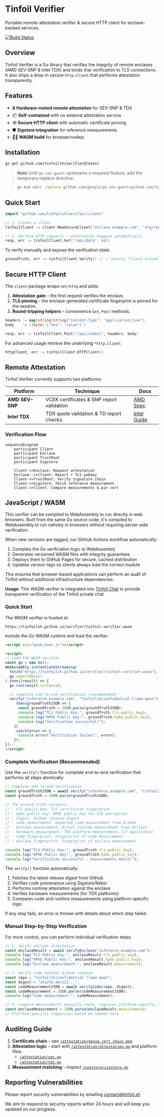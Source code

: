 # Tinfoil Verifier

Portable remote-attestation verifier & secure HTTP client for enclave-backed services.

[![Build Status](https://github.com/tinfoilsh/verifier/workflows/Run%20tests/badge.svg)](https://github.com/tinfoilsh/verifier/actions)

## Overview
Tinfoil Verifier is a Go library that verifies the integrity of remote enclaves (AMD SEV-SNP & Intel TDX) and binds that verification to TLS connections. It also ships a drop-in secure `http.Client` that performs attestation transparently.

## Features
- 🔒 **Hardware-rooted remote attestation** for SEV-SNP & TDX  
- 📦 **Self-contained** with no external attestation service
- 🕸 **Secure HTTP client** with automatic certificate pinning  
- 🛡 **Sigstore integration** for reference measurements  
- 🧑‍💻 **WASM build** for browser/nodejs  

## Installation
```bash
go get github.com/tinfoilsh/verifier@latest
```

> **Note**  Until `go-sev-guest` upstreams a required feature, add the temporary replace directive:
> ```bash
> go mod edit -replace github.com/google/go-sev-guest=github.com/tinfoilsh/go-sev-guest@v0.0.0-20250704193550-c725e6216008
> ```

## Quick Start
```go
import "github.com/tinfoilsh/verifier/client"

// 1. Create a client
tinfoilClient := client.NewSecureClient("enclave.example.com", "org/repo")

// 2. Perform HTTP requests – attestation happens automatically
resp, err := tinfoilClient.Get("/api/data", nil)
```

To verify manually and expose the verification state:
```go
groundTruth, err := tinfoilClient.Verify() // ↳ returns *client.GroundTruth with details
```

## Secure HTTP Client
The `client` package wraps `net/http` and adds:
1. **Attestation gate** – the first request verifies the enclave.
2. **TLS pinning** – the enclave-generated certificate fingerprint is pinned for the session.
3. **Round-tripping helpers** – convenience `Get`, `Post` methods.

```go
headers := map[string]string{"Content-Type": "application/json"}
body    := []byte(`{"key": "value"}`)

resp, err := tinfoilClient.Post("/api/submit", headers, body)
```

For advanced usage retrieve the underlying `*http.Client`:
```go
httpClient, err := tinfoilClient.HTTPClient()
```

## Remote Attestation
Tinfoil Verifier currently supports two platforms:

| Platform       | Technique                                | Docs                                                  |
|----------------|------------------------------------------|-------------------------------------------------------|
| **AMD SEV-SNP**| VCEK certificates & SNP report validation | [AMD Spec](https://www.amd.com/en/developer/sev.html)  |
| **Intel TDX** | TDX quote validation & TD report checks   | [Intel Guide](https://www.intel.com/content/www/us/en/developer/tools/trust-domain-extensions/overview.html) |

### Verification Flow
```mermaid
sequenceDiagram
    participant Client
    participant Enclave
    participant TrustRoot
    participant Sigstore

    Client->>Enclave: Request attestation
    Enclave-->>Client: Report + TLS pubkey
    Client->>TrustRoot: Verify signature chain
    Client->>Sigstore: Fetch reference measurement
    Client->>Client: Compare measurements & pin cert
```


## JavaScript / WASM

This verifier can be compiled to WebAssembly to run directly in web browsers. Built from the same Go source code, it's compiled to WebAssembly to run natively in browsers without requiring server-side verification.

When new versions are tagged, our GitHub Actions workflow automatically:
1. Compiles the Go verification logic to WebAssembly
2. Generates versioned WASM files with integrity guarantees
3. Deploys them to GitHub Pages for secure, cached distribution
4. Updates version tags so clients always load the correct module

This ensures that browser-based applications can perform an audit of Tinfoil without additional infrastructure dependencies.

**Usage**: This WASM verifier is integrated into [Tinfoil Chat](https://chat.tinfoil.sh) to provide transparent verification of the Tinfoil private chat. 

### Quick Start

The WASM verifier is hosted at:
```
https://tinfoilsh.github.io/verifier/tinfoil-verifier.wasm
```

Include the Go WASM runtime and load the verifier:

```html
<script src="wasm_exec.js"></script>

<script>
// Load the WASM verifier
const go = new Go();
WebAssembly.instantiateStreaming(
  fetch("https://tinfoilsh.github.io/verifier/tinfoil-verifier.wasm"),
  go.importObject
).then((result) => {
  go.run(result.instance);

  // Complete end-to-end verification (recommended)
  verify("inference.example.com", "tinfoilsh/confidential-llama-qwen")
    .then(groundTruthJSON => {
      const groundTruth = JSON.parse(groundTruthJSON);
      console.log("TLS Public Key:", groundTruth.tls_public_key);
      console.log("HPKE Public Key:", groundTruth.hpke_public_key);
      console.log("Verification successful!");
    })
    .catch(error => {
      console.error("Verification failed:", error);
    });
});
</script>
```

### Complete Verification (Recommended)

Use the `verify()` function for complete end-to-end verification that performs all steps atomically:

```javascript
// Complete end-to-end verification
const groundTruthJSON = await verify("inference.example.com", "tinfoilsh/confidential-llama-qwen");
const groundTruth = JSON.parse(groundTruthJSON);

// The ground truth contains:
// - tls_public_key: TLS certificate fingerprint
// - hpke_public_key: HPKE public key for E2E encryption
// - digest: GitHub release digest
// - code_measurement: Expected code measurement from GitHub
// - enclave_measurement: Actual runtime measurement from enclave
// - hardware_measurement: TDX platform measurements (if applicable)
// - code_fingerprint: Fingerprint of code measurement
// - enclave_fingerprint: Fingerprint of enclave measurement

console.log("TLS Public Key:", groundTruth.tls_public_key);
console.log("HPKE Public Key:", groundTruth.hpke_public_key);
console.log("Verification successful - measurements match!");
```

The `verify()` function automatically:
1. Fetches the latest release digest from GitHub
2. Verifies code provenance using Sigstore/Rekor
3. Performs runtime attestation against the enclave
4. Verifies hardware measurements (for TDX platforms)
5. Compares code and runtime measurements using platform-specific logic

If any step fails, an error is thrown with details about which step failed.

### Manual Step-by-Step Verification

For more control, you can perform individual verification steps:

```javascript
// 1. Verify enclave attestation
const enclaveResult = await verifyEnclave("inference.example.com");
console.log("TLS Public Key:", enclaveResult.tls_public_key);
console.log("HPKE Public Key:", enclaveResult.hpke_public_key);
console.log("Enclave measurement:", enclaveResult.measurement);

// 2. Verify code matches GitHub release
const repo = "tinfoilsh/confidential-llama-qwen";
const digest = "sha256:abc123...";
const codeMeasurementJSON = await verifyCode(repo, digest);
const codeMeasurement = JSON.parse(codeMeasurementJSON);
console.log("Code measurement:", codeMeasurement);

// 3. Compare measurements manually (note: requires platform-specific comparison logic)
const enclaveMeasurement = JSON.parse(enclaveResult.measurement);
// Platform-specific comparison would be needed here
```

## Auditing Guide
1. **Certificate chain** – see [`/attestation/genoa_cert_chain.pem`](attestation/genoa_cert_chain.pem)
2. **Attestation logic** – start with [`/attestation/attestation.go`](attestation/attestation.go) and platform files:
   - [`/attestation/sev.go`](attestation/sev.go)
   - [`/attestation/tdx.go`](attestation/tdx.go)
3. **Measurement matching** – inspect [`/sigstore/sigstore.go`](sigstore/sigstore.go)

## Reporting Vulnerabilities

Please report security vulnerabilities by emailing [contact@tinfoil.sh](mailto:contact@tinfoil.sh)

We aim to respond to security reports within 24 hours and will keep you updated on our progress.
